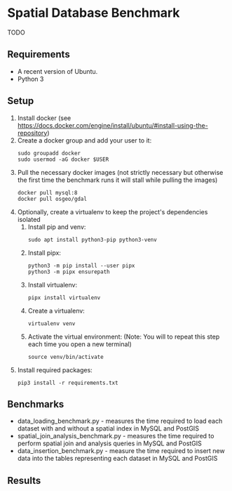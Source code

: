 # Spatial Database Benchmark

TODO

## Requirements

* A recent version of Ubuntu.
* Python 3

## Setup

1. Install docker (see <https://docs.docker.com/engine/install/ubuntu/#install-using-the-repository>)
2. Create a docker group and add your user to it:
    ```
    sudo groupadd docker
    sudo usermod -aG docker $USER
    ```
3. Pull the necessary docker images (not strictly necessary but otherwise the first time the benchmark runs it will stall while pulling the images)
    ```
    docker pull mysql:8
    docker pull osgeo/gdal
    ```
3. Optionally, create a virtualenv to keep the project's dependencies isolated
    1. Install pip and venv:
        ```
        sudo apt install python3-pip python3-venv
        ```
    2. Install pipx:
        ```
        python3 -m pip install --user pipx
        python3 -m pipx ensurepath
        ```
    3. Install virtualenv:
        ```
        pipx install virtualenv
        ```
    4. Create a virtualenv:
        ```
        virtualenv venv
        ```
    5. Activate the virtual environment: (Note: You will to repeat this step each time you open a new terminal)
        ```
        source venv/bin/activate
        ```
4. Install required packages:
    ```
    pip3 install -r requirements.txt
    ```

## Benchmarks

* data_loading_benchmark.py - measures the time required to load each dataset with and without a spatial index in MySQL and PostGIS
* spatial_join_analysis_benchmark.py - measures the time required to perform spatial join and analysis queries in MySQL and PostGIS
* data_insertion_benchmark.py - measure the time required to insert new data into the tables representing each dataset in MySQL and PostGIS


## Results

